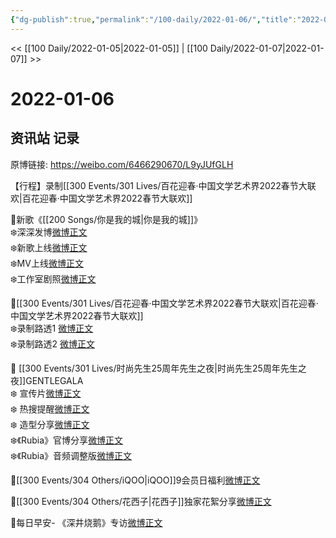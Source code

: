 ```yaml
---
{"dg-publish":true,"permalink":"/100-daily/2022-01-06/","title":"2022-01-06"}
---
```



<< [[100 Daily/2022-01-05\|2022-01-05]] | [[100 Daily/2022-01-07\|2022-01-07]] >>

# 2022-01-06

## 资讯站 记录

原博链接: https://weibo.com/6466290670/L9yJUfGLH

【行程】录制[[300 Events/301 Lives/百花迎春·中国文学艺术界2022春节大联欢\|百花迎春·中国文学艺术界2022春节大联欢]]

🌟新歌《[[200 Songs/你是我的城\|你是我的城]]》  
❄️深深发博[微博正文](https://m.weibo.cn/6466290670/4722583347659587)  
❄️新歌上线[微博正文](https://m.weibo.cn/6466290670/4722434856976843)  
❄️MV上线[微博正文](https://m.weibo.cn/6466290670/4722582379825876)  
❄️工作室剧照[微博正文](https://m.weibo.cn/6466290670/4722614675442150)

🌟[[300 Events/301 Lives/百花迎春·中国文学艺术界2022春节大联欢\|百花迎春·中国文学艺术界2022春节大联欢]]  
❄️录制路透1 [微博正文](https://m.weibo.cn/6466290670/4722661680221558)  
❄️录制路透2 [微博正文](https://m.weibo.cn/6466290670/4722666122513291)

🌟 [[300 Events/301 Lives/时尚先生25周年先生之夜\|时尚先生25周年先生之夜]]GENTLEGALA  
❄️ 宣传片[微博正文](https://m.weibo.cn/6466290670/4722734166970037)  
❄️ 热搜提醒[微博正文](https://m.weibo.cn/6466290670/4722607780268201)  
❄️ 造型分享[微博正文](https://m.weibo.cn/6466290670/4722766550665212)  
❄️《Rubia》官博分享[微博正文](https://m.weibo.cn/6466290670/4722578718196321)  
❄️《Rubia》音频调整版[微博正文](https://m.weibo.cn/6466290670/4722712461968321)

🌟[[300 Events/304 Others/iQOO\|iQOO]]9会员日福利[微博正文](https://m.weibo.cn/6466290670/4722675035148404)

🌟[[300 Events/304 Others/花西子\|花西子]]独家花絮分享[微博正文](https://m.weibo.cn/6466290670/4722709826899450)

🌟每日早安- 《深井烧鹅》专访[微博正文](https://m.weibo.cn/6466290670/4722562976189601)
